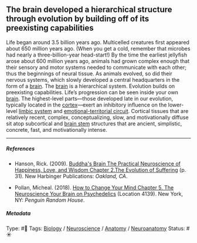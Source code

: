 ## The brain developed a hierarchical structure through evolution by building off of its preexisting capabilities

Life began around 3.5 billion years ago. Multicelled creatures first appeared about 650 million years ago. (When you get a cold, remember that microbes had nearly a three-billion-year head-start!) By the time the earliest jellyfish arose about 600 million years ago, animals had grown complex enough that their sensory and motor systems needed to communicate with each other; thus the beginnings of neural tissue. As animals evolved, so did their nervous systems, which slowly developed a central headquarters in the form of a [brain](Brain.md). The [brain](Brain.md) is a hierarchical system. Evolution builds on preexisting capabilities. Life’s progression can be seen inside your own [brain](Brain.md). The highest-level parts—those developed late in our evolution, typically located in the [cortex]()—exert an inhibitory influence on the lower-level [limbic system](Limbic%20system.md) and [emotional-territorial circuit](Emotional-Territorial%20Circuit.md). Cortical tissues that are relatively recent, complex, conceptualizing, slow, and motivationally diffuse sit atop subcortical and [brain stem]() structures that are ancient, simplistic, concrete, fast, and motivationally intense. 

---

##### References

* Hanson, Rick. (2009). [Buddha's Brain The Practical Neuroscience of Happiness, Love, and Wisdom Chapter 2.The Evolution of Suffering](Buddha's%20Brain%20The%20Practical%20Neuroscience%20of%20Happiness,%20Love,%20and%20Wisdom%20Chapter%202.The%20Evolution%20of%20Suffering.md) (p. 31). New Harbinger Publications: *Oakland, CA*.

* Pollan, Micheal. (2018). [How to Change Your Mind Chapter 5. The Neuroscience Your Brain on Psychedelics](How%20to%20Change%20Your%20Mind%20Chapter%205.%20The%20Neuroscience%20Your%20Brain%20on%20Psychedelics.md) (Location 4139). New York, NY: *Penguin Random House*. 

##### Metadata

Type: #🔴 
Tags: [Biology]() / [Neuroscience](Neuroscience.md) / [Anatomy]() / [Neuroanatomy](Neuroanatomy.md) 
Status: #☀️ 
